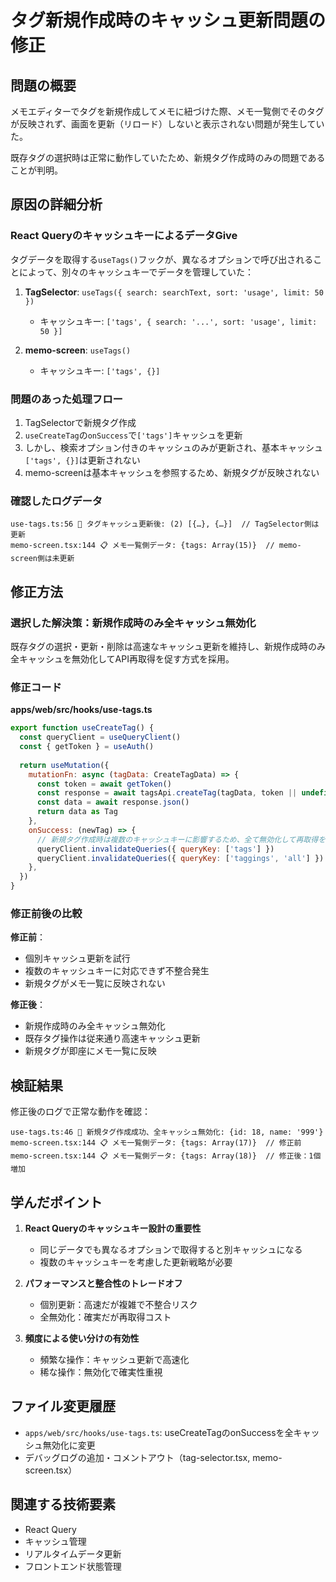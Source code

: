 # タグ新規作成時のキャッシュ更新問題の修正

## 問題の概要

メモエディターでタグを新規作成してメモに紐づけた際、メモ一覧側でそのタグが反映されず、画面を更新（リロード）しないと表示されない問題が発生していた。

既存タグの選択時は正常に動作していたため、新規タグ作成時のみの問題であることが判明。

## 原因の詳細分析

### React QueryのキャッシュキーによるデータGive

タグデータを取得する`useTags()`フックが、異なるオプションで呼び出されることによって、別々のキャッシュキーでデータを管理していた：

1. **TagSelector**: `useTags({ search: searchText, sort: 'usage', limit: 50 })`
   - キャッシュキー: `['tags', { search: '...', sort: 'usage', limit: 50 }]`

2. **memo-screen**: `useTags()`
   - キャッシュキー: `['tags', {}]`

### 問題のあった処理フロー

1. TagSelectorで新規タグ作成
2. `useCreateTag`の`onSuccess`で`['tags']`キャッシュを更新
3. しかし、検索オプション付きのキャッシュのみが更新され、基本キャッシュ`['tags', {}]`は更新されない
4. memo-screenは基本キャッシュを参照するため、新規タグが反映されない

### 確認したログデータ

```
use-tags.ts:56 📝 タグキャッシュ更新後: (2) [{…}, {…}]  // TagSelector側は更新
memo-screen.tsx:144 📋 メモ一覧側データ: {tags: Array(15)}  // memo-screen側は未更新
```

## 修正方法

### 選択した解決策：新規作成時のみ全キャッシュ無効化

既存タグの選択・更新・削除は高速なキャッシュ更新を維持し、新規作成時のみ全キャッシュを無効化してAPI再取得を促す方式を採用。

### 修正コード

**apps/web/src/hooks/use-tags.ts**
```javascript
export function useCreateTag() {
  const queryClient = useQueryClient()
  const { getToken } = useAuth()
  
  return useMutation({
    mutationFn: async (tagData: CreateTagData) => {
      const token = await getToken()
      const response = await tagsApi.createTag(tagData, token || undefined)
      const data = await response.json()
      return data as Tag
    },
    onSuccess: (newTag) => {
      // 新規タグ作成時は複数のキャッシュキーに影響するため、全て無効化して再取得を促す
      queryClient.invalidateQueries({ queryKey: ['tags'] })
      queryClient.invalidateQueries({ queryKey: ['taggings', 'all'] })
    },
  })
}
```

### 修正前後の比較

**修正前**：
- 個別キャッシュ更新を試行
- 複数のキャッシュキーに対応できず不整合発生
- 新規タグがメモ一覧に反映されない

**修正後**：
- 新規作成時のみ全キャッシュ無効化
- 既存タグ操作は従来通り高速キャッシュ更新
- 新規タグが即座にメモ一覧に反映

## 検証結果

修正後のログで正常な動作を確認：

```
use-tags.ts:46 🔄 新規タグ作成成功、全キャッシュ無効化: {id: 18, name: '999'}
memo-screen.tsx:144 📋 メモ一覧側データ: {tags: Array(17)}  // 修正前
memo-screen.tsx:144 📋 メモ一覧側データ: {tags: Array(18)}  // 修正後：1個増加
```

## 学んだポイント

1. **React Queryのキャッシュキー設計の重要性**
   - 同じデータでも異なるオプションで取得すると別キャッシュになる
   - 複数のキャッシュキーを考慮した更新戦略が必要

2. **パフォーマンスと整合性のトレードオフ**
   - 個別更新：高速だが複雑で不整合リスク
   - 全無効化：確実だが再取得コスト

3. **頻度による使い分けの有効性**
   - 頻繁な操作：キャッシュ更新で高速化
   - 稀な操作：無効化で確実性重視

## ファイル変更履歴

- `apps/web/src/hooks/use-tags.ts`: useCreateTagのonSuccessを全キャッシュ無効化に変更
- デバッグログの追加・コメントアウト（tag-selector.tsx, memo-screen.tsx）

## 関連する技術要素

- React Query
- キャッシュ管理
- リアルタイムデータ更新
- フロントエンド状態管理